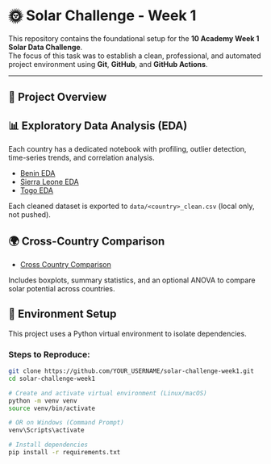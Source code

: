 # 🌞 Solar Challenge - Week 1

This repository contains the foundational setup for the **10 Academy Week 1 Solar Data Challenge**.  
The focus of this task was to establish a clean, professional, and automated project environment using **Git**, **GitHub**, and **GitHub Actions**.

---

## 🚀 Project Overview


## 📊 Exploratory Data Analysis (EDA)

Each country has a dedicated notebook with profiling, outlier detection, time-series trends, and correlation analysis.

- [Benin EDA](notebooks/1_Benin_eda.ipynb)
- [Sierra Leone EDA](notebooks/2_Sierra-Leone_eda.ipynb)
- [Togo EDA](notebooks/3_Togo_eda.ipynb)

Each cleaned dataset is exported to `data/<country>_clean.csv` (local only, not pushed).

## 🌍 Cross-Country Comparison

- [Cross Country Comparison](notebooks/Cross_Country_Comparison.ipynb)

Includes boxplots, summary statistics, and an optional ANOVA to compare solar potential across countries.


## 🔧 Environment Setup

This project uses a Python virtual environment to isolate dependencies.

### Steps to Reproduce:

```bash
git clone https://github.com/YOUR_USERNAME/solar-challenge-week1.git
cd solar-challenge-week1

# Create and activate virtual environment (Linux/macOS)
python -m venv venv
source venv/bin/activate

# OR on Windows (Command Prompt)
venv\Scripts\activate

# Install dependencies
pip install -r requirements.txt
